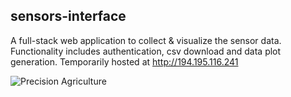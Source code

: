 ## sensors-interface
A full-stack web application to collect &amp; visualize the sensor data. Functionality includes authentication, csv download and data plot generation.
Temporarily hosted at http://194.195.116.241

![Precision Agriculture](https://user-images.githubusercontent.com/57285244/226453381-a0ef3494-9c65-4d42-b637-892d36f7d577.png)
